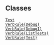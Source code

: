 ## Classes

<a href="../object/Test.html#Test" target="main"><code>Test</code></a>  
<a href="../object/VerbRule(Debug).html#VerbRule(Debug)"
target="main"><code>VerbRule(Debug)</code></a>  
<a href="../object/VerbRule(DebugI).html#VerbRule(DebugI)"
target="main"><code>VerbRule(DebugI)</code></a>  
<a href="../object/VerbRule(ListTests).html#VerbRule(ListTests)"
target="main"><code>VerbRule(ListTests)</code></a>  
<a href="../object/VerbRule(Test).html#VerbRule(Test)"
target="main"><code>VerbRule(Test)</code></a>  
